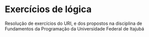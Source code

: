 # Exercícios de lógica
 Resolução de exercícios do URI, e dos propostos na disciplina de Fundamentos da Programação da Universidade Federal de Itajubá
